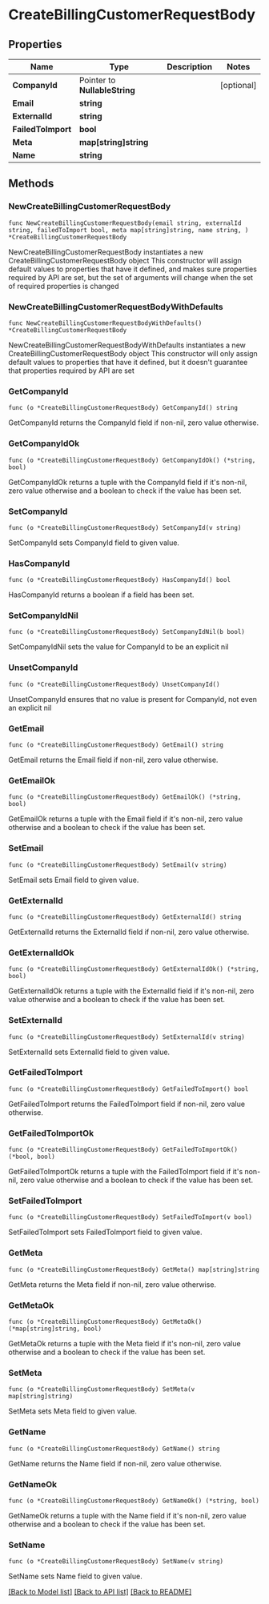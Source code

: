# CreateBillingCustomerRequestBody

## Properties

Name | Type | Description | Notes
------------ | ------------- | ------------- | -------------
**CompanyId** | Pointer to **NullableString** |  | [optional] 
**Email** | **string** |  | 
**ExternalId** | **string** |  | 
**FailedToImport** | **bool** |  | 
**Meta** | **map[string]string** |  | 
**Name** | **string** |  | 

## Methods

### NewCreateBillingCustomerRequestBody

`func NewCreateBillingCustomerRequestBody(email string, externalId string, failedToImport bool, meta map[string]string, name string, ) *CreateBillingCustomerRequestBody`

NewCreateBillingCustomerRequestBody instantiates a new CreateBillingCustomerRequestBody object
This constructor will assign default values to properties that have it defined,
and makes sure properties required by API are set, but the set of arguments
will change when the set of required properties is changed

### NewCreateBillingCustomerRequestBodyWithDefaults

`func NewCreateBillingCustomerRequestBodyWithDefaults() *CreateBillingCustomerRequestBody`

NewCreateBillingCustomerRequestBodyWithDefaults instantiates a new CreateBillingCustomerRequestBody object
This constructor will only assign default values to properties that have it defined,
but it doesn't guarantee that properties required by API are set

### GetCompanyId

`func (o *CreateBillingCustomerRequestBody) GetCompanyId() string`

GetCompanyId returns the CompanyId field if non-nil, zero value otherwise.

### GetCompanyIdOk

`func (o *CreateBillingCustomerRequestBody) GetCompanyIdOk() (*string, bool)`

GetCompanyIdOk returns a tuple with the CompanyId field if it's non-nil, zero value otherwise
and a boolean to check if the value has been set.

### SetCompanyId

`func (o *CreateBillingCustomerRequestBody) SetCompanyId(v string)`

SetCompanyId sets CompanyId field to given value.

### HasCompanyId

`func (o *CreateBillingCustomerRequestBody) HasCompanyId() bool`

HasCompanyId returns a boolean if a field has been set.

### SetCompanyIdNil

`func (o *CreateBillingCustomerRequestBody) SetCompanyIdNil(b bool)`

 SetCompanyIdNil sets the value for CompanyId to be an explicit nil

### UnsetCompanyId
`func (o *CreateBillingCustomerRequestBody) UnsetCompanyId()`

UnsetCompanyId ensures that no value is present for CompanyId, not even an explicit nil
### GetEmail

`func (o *CreateBillingCustomerRequestBody) GetEmail() string`

GetEmail returns the Email field if non-nil, zero value otherwise.

### GetEmailOk

`func (o *CreateBillingCustomerRequestBody) GetEmailOk() (*string, bool)`

GetEmailOk returns a tuple with the Email field if it's non-nil, zero value otherwise
and a boolean to check if the value has been set.

### SetEmail

`func (o *CreateBillingCustomerRequestBody) SetEmail(v string)`

SetEmail sets Email field to given value.


### GetExternalId

`func (o *CreateBillingCustomerRequestBody) GetExternalId() string`

GetExternalId returns the ExternalId field if non-nil, zero value otherwise.

### GetExternalIdOk

`func (o *CreateBillingCustomerRequestBody) GetExternalIdOk() (*string, bool)`

GetExternalIdOk returns a tuple with the ExternalId field if it's non-nil, zero value otherwise
and a boolean to check if the value has been set.

### SetExternalId

`func (o *CreateBillingCustomerRequestBody) SetExternalId(v string)`

SetExternalId sets ExternalId field to given value.


### GetFailedToImport

`func (o *CreateBillingCustomerRequestBody) GetFailedToImport() bool`

GetFailedToImport returns the FailedToImport field if non-nil, zero value otherwise.

### GetFailedToImportOk

`func (o *CreateBillingCustomerRequestBody) GetFailedToImportOk() (*bool, bool)`

GetFailedToImportOk returns a tuple with the FailedToImport field if it's non-nil, zero value otherwise
and a boolean to check if the value has been set.

### SetFailedToImport

`func (o *CreateBillingCustomerRequestBody) SetFailedToImport(v bool)`

SetFailedToImport sets FailedToImport field to given value.


### GetMeta

`func (o *CreateBillingCustomerRequestBody) GetMeta() map[string]string`

GetMeta returns the Meta field if non-nil, zero value otherwise.

### GetMetaOk

`func (o *CreateBillingCustomerRequestBody) GetMetaOk() (*map[string]string, bool)`

GetMetaOk returns a tuple with the Meta field if it's non-nil, zero value otherwise
and a boolean to check if the value has been set.

### SetMeta

`func (o *CreateBillingCustomerRequestBody) SetMeta(v map[string]string)`

SetMeta sets Meta field to given value.


### GetName

`func (o *CreateBillingCustomerRequestBody) GetName() string`

GetName returns the Name field if non-nil, zero value otherwise.

### GetNameOk

`func (o *CreateBillingCustomerRequestBody) GetNameOk() (*string, bool)`

GetNameOk returns a tuple with the Name field if it's non-nil, zero value otherwise
and a boolean to check if the value has been set.

### SetName

`func (o *CreateBillingCustomerRequestBody) SetName(v string)`

SetName sets Name field to given value.



[[Back to Model list]](../README.md#documentation-for-models) [[Back to API list]](../README.md#documentation-for-api-endpoints) [[Back to README]](../README.md)


